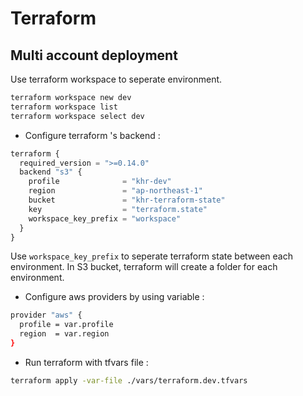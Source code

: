 # Terraform

## Multi account deployment

Use terraform workspace to seperate environment.  

```bash
terraform workspace new dev
terraform workspace list
terraform workspace select dev
```


+ Configure terraform 's backend :  

```python
terraform {
  required_version = ">=0.14.0"
  backend "s3" {
    profile              = "khr-dev"
    region               = "ap-northeast-1"
    bucket               = "khr-terraform-state"
    key                  = "terraform.state"
    workspace_key_prefix = "workspace"
  }
}
```

Use `workspace_key_prefix` to seperate terraform state between each environment. In S3 bucket, terraform will create a folder for each environment.  

+ Configure aws providers by using variable :  

```bash
provider "aws" {
  profile = var.profile
  region  = var.region
}
```

+ Run terraform with tfvars file :  

```bash
terraform apply -var-file ./vars/terraform.dev.tfvars
```
